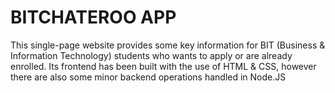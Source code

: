 # BITCHATEROO APP

This single-page website provides some key information for BIT (Business & Information Technology) students who wants to apply or are already enrolled. Its frontend has been built with the use of HTML & CSS, however there are also some minor backend operations handled in Node.JS
